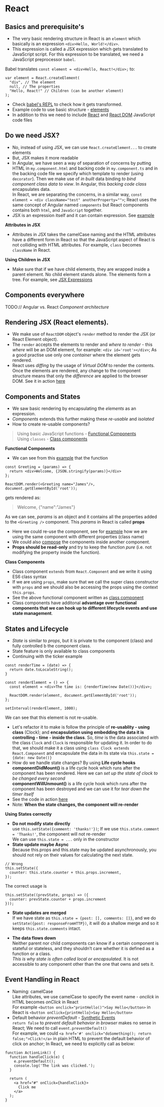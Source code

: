 # React

## Basics and prerequisite's 
- The very basic rendering structure in React is an `element` which basically is an expression `<div>Hello, World!</div>`.
- This expression is called a JSX expression which gets translated to JavaScript script. For this expression to be translated, we need a JavaScript preprocessor `babel`.

Babel translates `const element = <div>Hello, React!</div>;` to: 
```
var element = React.createElement(  
  "div", // The element  
  null, // The properties  
  "Hello, React!" // Children (can be another element)  
);
```

- Check [babel's REPL](https://babeljs.io/repl/) to check how it gets transformed.
- Example code to use basic structure - [elements](//codepen.io/LJdev/pen/KQoyvY)
- In addition to this we need to include [React](//unpkg.com/react/umd/react.development.js) and [React DOM](//unpkg.com/react-dom/umd/react-dom.development.js) JavaScript code files

## Do we need JSX? 
- No, instead of using JSX, we can use `React.createElement...` to create elements
- But, JSX makes it more readable
- In Angular, we have seen a way of separation of concerns by putting HTML in `my.component.html` and backing code in `my.component.ts` and in the backing code file we specify which template to render (using `decorator`). Then we make use of *in built* data binding *to bind component class data to view*. In Angular, this *backing code class* encapsulates data.  
In React, we are separating the concerns, in a similar way, `const element = <div className="test" anotherProperty="">`; React uses the same concept of Angular named `components` but React components contains both `html`, and `JavaScript` together. 
- JSX is an expression itself and it can contain expression. See [example](https://codepen.io/LJdev/pen/aqYqyM)

**Attributes in JSX**
- Attributes in JSX takes the camelCase naming and the HTML attributes have a different form in React so that the JavaScript aspect of React is not colliding with HTML attributes. For example, `class` becomes `className` in React. 

**Using Children in JSX**
- Make sure that if we have child elements, they are wrapped inside a parent element. No child element stands alone. The elements form a tree. For example, see [JSX Expressions](https://codepen.io/LJdev/pen/XZEZyQ)

## Components everywhere
TODO:// Angular vs. React *Component architecture* 

## Rendering JSX (React elements). 
- We make use of `ReactDOM` object's `render` method to render the JSX (or React Element object). 
- The `render` accepts the elements to render and *where to render* - this *where* will be an DOM element, for example: `<div id='root'></div>`; As a good practise use only one *container* where the element gets rendered.
- React uses *diffing* by the usage of *Virtual DOM* to render the contents. Once the elements are rendered, any change to the component structure means that only the *difference* are applied to the browser DOM. See it in action [here](https://codepen.io/LJdev/pen/jZzzEe)

## Components and States
- We saw basic rendering by encapsulating the *elements* as an expression. 
- *Components* extends this further making these *re-usable* and *isolated*
- How to create re-usable components?
> Using basic JavaScript functions - [Functional Components](https://codepen.io/LJdev/pen/bLvvaQ)  
> Using `classes` - [Class components](https://codepen.io/LJdev/pen/paLOqe)

**Functional Components**
- We can see from this [example](https://codepen.io/LJdev/pen/bLvvaQ) that the function  
```
const Greeting = (params) => {
  return <div>Welcome, {JSON.stringify(params)}</div>
};

ReactDOM.render(<Greeting name="James"/>, document.getElementById('root'));
``` 
gets rendered as: 
> Welcome, {"name":"James"}

As we can see, *params* is an object and it contains all the properties added to the `<Greeting />` component. This *params* in React is called **props**
- Here we could re-use the component, see for [example](https://codepen.io/LJdev/pen/WMzgve) how we are using the same component with different properties (class name)
- We could also [compose](https://codepen.io/LJdev/pen/NyYLjP) the components inside another component. 
- **Props should be read-only** and try to keep the function *pure* (i.e. not modifying the property inside the function).

**Class Components**
- Class component `extends` from `React.Component` and we write it using ES6 class syntax
- If we are using `props`, make sure that we call the super class constructor with `props` and we should also be accessing the props using the context `this.props`. 
- See the above functional component written as [class component](https://codepen.io/LJdev/pen/paLOqe)
- Class components have additonal **advantage over functional components that we can hook up to different lifecycle events and use state management**. 

## States and Lifecycle

- *State* is similar to *props*, but it is private to the component (class) and fully controlled b the component class. 
- State feature is only available to class components
- Continuing with the ticker example
```
const renderTime = (date) => {
  return date.toLocaleString();
}

const renderElement = () => {
  const element = <div>The time is: {renderTime(new Date())}</div>;

  ReactDOM.render(element, document.getElementById('root'));
};

setInterval(renderElement, 1000);
```

We can see that this element is not re-usable. 
- Let's refactor it to make is follow the principle of **re-usablity - using class** (Clock); and **encapsulation using embedding the data it is controlling - time - inside the class**. So, *time* is the data associated with the class `Clock` and `Clock` is responsible for updating it. 
In order to do that, we should make it a class using `class Clock extends React.Component` and encapsulate the data in its state via `this.state = {date: new Date()}`
- How do we handle state changes? 
By using **Life cycle hooks**  
**componentDidMount()** is a life cycle hook which runs after the component has been rendered. Here we can *set up the state of clock to be changed every second*  
**componentWillUnmount()** is a life cycle hook which runs after the component has been destroyed and we can use it for *tear down the timer itself*
- See the code in action [here](https://codepen.io/LJdev/pen/paLxwa)
- Note: **When the state changes, the component will re-render**

**Using States correctly**
- **Do not modify state directly**  
use `this.setState({comment: 'thanks!'})`; If we use `this.state.comment = 'Thanks!'`, the component will not re-render  
We can use `this.state = ...` only in the constructor
- **State update maybe Async**  
Because this.props and this.state may be updated asynchronously, you should not rely on their values for calculating the next state.  
```
// Wrong
this.setState({
  counter: this.state.counter + this.props.increment,
});
```
The correct usage is  
```
this.setState((prevState, props) => ({
  counter: prevState.counter + props.increment
}));
```
- **State updates are merged**  
If we have state as `this.state = {post: [], comments: []}`, and we do `setState({post: responseFromHTTP})`, it will do a shallow merge and so it keeps `this.state.comments` intact.

- **The data flows down**  
Neither parent nor child components can know if a certain component is stateful or stateless, and they shouldn’t care whether it is defined as a function or a class.  
*This is why state is often called local or encapsulated*. It is not accessible to any component other than the one that owns and sets it.  

## Event Handling in React

- Naming: camelCase  
Like attributes, we use camelCase to specify the event name - *onclick* in HTML becomes *onClick* in React  
For example `<button onclick="printHello()">Say Hello</button>` in React is `<button onClick={printHello}>Say Hello</button>`  
- Default behavior *preventDefault* - [Synthetic Events](https://reactjs.org/docs/events.html)  
`return false` to *prevent default behavior in browser* makes no sense in React; We need to call `event.preventDefault()`  
For example, we could `<a href='#' onclick="doSomething(); return false;">Click!</a>` in plain HTML to prevent the default behavior of click on anchor; In React, we need to explicitly call as below: 
```
function ActionLink() {
  function handleClick(e) {
    e.preventDefault();
    console.log('The link was clicked.');
  }

  return (
    <a href="#" onClick={handleClick}>
      Click me
    </a>
  );
}
```